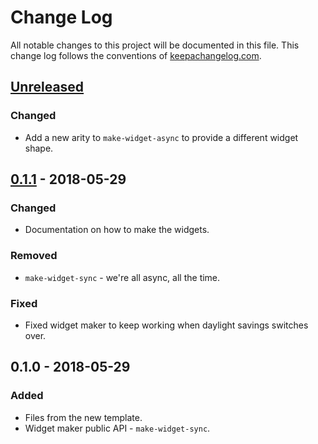 # Change Log
All notable changes to this project will be documented in this file. This change log follows the conventions of [keepachangelog.com](http://keepachangelog.com/).

## [Unreleased]
### Changed
- Add a new arity to `make-widget-async` to provide a different widget shape.

## [0.1.1] - 2018-05-29
### Changed
- Documentation on how to make the widgets.

### Removed
- `make-widget-sync` - we're all async, all the time.

### Fixed
- Fixed widget maker to keep working when daylight savings switches over.

## 0.1.0 - 2018-05-29
### Added
- Files from the new template.
- Widget maker public API - `make-widget-sync`.

[Unreleased]: https://github.com/your-name/db_dump/compare/0.1.1...HEAD
[0.1.1]: https://github.com/your-name/db_dump/compare/0.1.0...0.1.1
